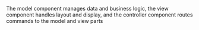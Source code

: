 The model component manages data and business logic, the view component handles layout and display, and the controller component routes commands to the model and view parts